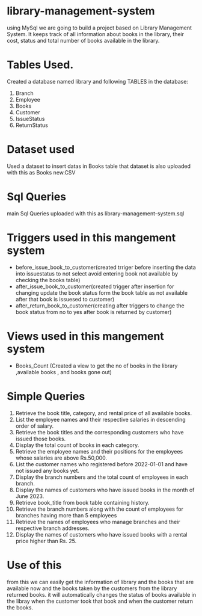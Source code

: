 # library-management-system
using MySql
we are going to build a project based on Library Management System. It keeps track of all information about books in the library, their cost, status and total number of books available in the library.
# Tables Used.
Created a database named library and following TABLES in the database: 

1. Branch 
2. Employee 
3. Books
4. Customer
5. IssueStatus
6. ReturnStatus

# Dataset used
Used a dataset to insert datas in Books table that dataset is also uploaded with this as Books new.CSV
# Sql Queries
main Sql Queries uploaded with this as library-management-system.sql

# Triggers used in this mangement system
* before_issue_book_to_customer(created trriger before inserting the data into issuestatus to not select avoid entering book not available by checking the books table)
* after_issue_book_to_customer(created trigger  after insertion for changing update the book status form the book table as not available after that book is issuesed to customer)
* after_return_book_to_customer(creating after triggers to change the book status from no to yes after book is returned by customer)

# Views used in this mangement system
* Books_Count (Created a view to get the no of books in the library ,available books , and books gone out)

# Simple Queries
1. Retrieve the book title, category, and rental price of all available books.
2. List the employee names and their respective salaries in descending order of salary.
3. Retrieve the book titles and the corresponding customers who have issued those books.
4. Display the total count of books in each category.
5. Retrieve the employee names and their positions for the employees whose salaries are above Rs.50,000.
6. List the customer names who registered before 2022-01-01 and have not issued any books yet.
7. Display the branch numbers and the total count of employees in each branch.
8. Display the names of customers who have issued books in the month of June 2023.
9. Retrieve book_title from book table containing history.
10. Retrieve the branch numbers along with the count of employees for branches having more than 5 employees
11. Retrieve the names of employees who manage branches and their respective branch addresses.
12. Display the names of customers who have issued books with a rental price higher than Rs. 25.

# Use of this
from this we can easily get the information of library and the books that are available now and the books taken by the customers from the library returned books.
it will automatically changes the status of books available in the libray when the customer took that book and when the customer return the books.



